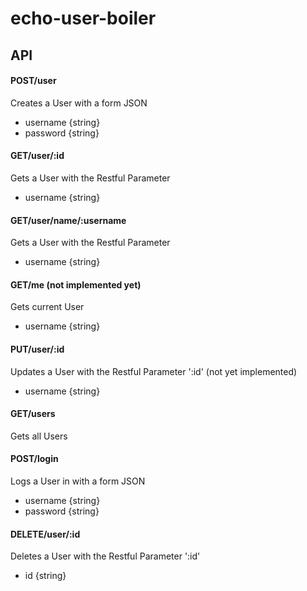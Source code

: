 # echo-user-boiler
## API

#### POST/user
Creates a User with a form
JSON
+ username {string}
+ password {string}

#### GET/user/:id
Gets a User with the Restful Parameter
+ username {string}

#### GET/user/name/:username
Gets a User with the Restful Parameter
+ username {string}

#### GET/me (not implemented yet)
Gets current User
+ username {string}

#### PUT/user/:id
Updates a User with the Restful Parameter ':id' (not yet implemented)
+ username {string}

#### GET/users
Gets all Users

#### POST/login
Logs a User in with a form
JSON
+ username {string}
+ password {string}

#### DELETE/user/:id
Deletes a User with the Restful Parameter ':id'
+ id {string}
